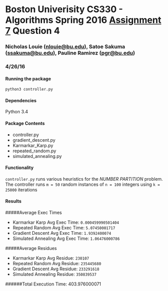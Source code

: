 #  Boston Univerisity CS330 - Algorithms Spring 2016 [Assignment 7](https://www.evernote.com/shard/s184/sh/e477ea53-445f-45fb-a48a-142369fbe4cb/a6cb8dd3cd6ea97080efd1811485c1cf) Question 4
### Nicholas Louie (nlouie@bu.edu), Satoe Sakuma (ssakuma@bu.edu), Pauline Ramirez (pgr@bu.edu) 
### 4/26/16

#### Running the package
`python3 controller.py`

#### Dependencies
Python 3.4

#### Package Contents
- controller.py
- gradient_descent.py
- Karmarkar_Karp.py
- repeated_random.py
- simulated_annealing.py

#### Functionality
`controller.py` runs various heuristics for the *NUMBER PARTITION* problem. 
The controller runs `m = 50` random instances of `n = 100` integers using `k = 25000` iterations

#### Results
#####Average Exec Times
- Karmarkar Karp Avg Exec Time: `0.000459990501404`
- Repeated Random Avg Exec Time: `5.07450001717`
- Gradient Descent Avg Exec Time: `1.9392400074`
- Simulated Annealing Avg Exec Time: `1.06476000786`

#####Average Residues
- Karmarkar Karp Avg Residue: `230107`
- Repeated Random Avg Residue: `235445680`
- Gradient Descent Avg Residue: `233291618`
- Simulated Annealing Residue: `350839537`

######Total Execution Time: 403.976000071
